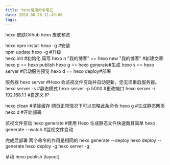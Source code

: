 ```yaml
---
title: hexo常用命令笔记
date: 2018-06-26 11:49:08
tags:
---
```


hexo 皮肤Github
hexo 皮肤预览

hexo
npm install hexo -g #安装  
npm update hexo -g #升级  
hexo init #初始化
简写
hexo n "我的博客" == hexo new "我的博客" #新建文章
hexo p == hexo publish
hexo g == hexo generate#生成
hexo s == hexo server #启动服务预览
hexo d == hexo deploy#部署

服务器
hexo server #Hexo 会监视文件变动并自动更新，您无须重启服务器。
hexo server -s #静态模式
hexo server -p 5000 #更改端口
hexo server -i 192.168.1.1 #自定义 IP

hexo clean #清除缓存 网页正常情况下可以忽略此条命令
hexo g #生成静态网页
hexo d #开始部署

监视文件变动
hexo generate #使用 Hexo 生成静态文件快速而且简单
hexo generate --watch #监视文件变动

完成后部署
两个命令的作用是相同的
hexo generate --deploy
hexo deploy --generate
hexo deploy -g
hexo server -g

草稿
hexo publish [layout] <title>

模版
hexo new "postName" #新建文章
hexo new page "pageName" #新建页面
hexo generate #生成静态页面至public目录
hexo server #开启预览访问端口（默认端口4000，'ctrl + c'关闭server）
hexo deploy #将.deploy目录部署到GitHub

hexo new [layout] <title>
hexo new photo "My Gallery"
hexo new "Hello World" --lang tw

变量	描述
layout	布局
title	标题
date	文件建立日期
title: 使用Hexo搭建个人博客
layout: post
date: 2014-03-03 19:07:43
comments: true
categories: Blog
tags: [Hexo]
keywords: Hexo, Blog
description: 生命在于折腾，又把博客折腾到Hexo了。给Hexo点赞。
模版（Scaffold）
hexo new photo "My Gallery"

变量	描述
layout	布局
title	标题
date	文件建立日期
设置文章摘要
以上是文章摘要 <!--more--> 以下是余下全文 
写作
hexo new page <title>
hexo new post <title>

变量	描述
:title	标题
:year	建立的年份（4 位数）
:month	建立的月份（2 位数）
:i_month	建立的月份（去掉开头的零）
:day	建立的日期（2 位数）
:i_day	建立的日期（去掉开头的零）
推送到服务器上
hexo n #写文章
hexo g #生成
hexo d #部署 #可与hexo g合并为 hexo d -g

报错
1.找不到git部署
ERROR Deployer not found: git
解决方法

npm install hexo-deployer-git --save

3.部署类型设置git
hexo 3.0 部署类型不再是github，_config.yml 中修改

# Deployment
## Docs: http://hexo.io/docs/deployment.html
deploy:
  type: git
  repository: git@***.github.com:***/***.github.io.git
  branch: master
4. xcodebuild
xcode-select: error: tool 'xcodebuild' requires Xcode, but active developer directory '/Library/Developer/CommandLineTools' is a command line tools instance

npm install bcrypt

5. RSS不显示
安装RSS插件

npm install hexo-generator-feed --save

开启RSS功能

编辑hexo/_config.yml，添加如下代码：

rss: /atom.xml #rss地址  默认即可
开启评论

1.我使用多说代替自带的评论，在多说 网站注册 > 后台管理 > 添加新站点 > 工具 === 复制通用代码 里面有 short_name

在根目录 _config.yml 添加一行 disqus_shortname: jslite 是在多说注册时产生的
复制到 themes\landscape\layout\_partial\article.ejs
把
<% if (!index && post.comments && config.disqus_shortname){ %>
<section id="comments">
<div id="disqus_thread">
  <noscript>Please enable JavaScript to view the <a href="//disqus.com/?ref_noscript">comments powered by Disqus.</a></noscript>
</div>
</section>
<% } %>
改为

<% if (!index && post.comments && config.disqus_shortname){ %>
  <section id="comments">
    <!-- 多说评论框 start -->
    <div class="ds-thread" data-thread-key="<%= post.layout %>-<%= post.slug %>" data-title="<%= post.title %>" data-url="<%= page.permalink %>"></div>
    <!-- 多说评论框 end -->
    <!-- 多说公共JS代码 start (一个网页只需插入一次) -->
    <script type="text/javascript">
    var duoshuoQuery = {short_name:'<%= config.disqus_shortname %>'};
      (function() {
        var ds = document.createElement('script');
        ds.type = 'text/javascript';ds.async = true;
        ds.src = (document.location.protocol == 'https:' ? 'https:' : 'http:') + '//static.duoshuo.com/embed.js';
        ds.charset = 'UTF-8';
        (document.getElementsByTagName('head')[0] 
         || document.getElementsByTagName('body')[0]).appendChild(ds);
      })();
      </script>
    <!-- 多说公共JS代码 end -->
  </section>
<% } %>
